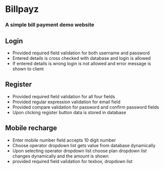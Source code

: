# Billpayz
### A simple bill payment demo website
## Login
- Provided required field validation for both username and password
- Entered details is cross checked with database and login is allowed
- If entered details is wrong login is not allowed and error message is shown to client
## Register
- Provided required field validation for all four fields 
- Provided regular expression validation for email field 
- Provided compare validation for password and confirm password fields
- Upon clicking register button data is stored in database
## Mobile recharge
- Enter mobile number field accepts 10 digit number
- Choose operator dropdown list gets value from database dynamically
- Upon selecting operator dropdown list choose plan dropdown list changes dynamically and the amount is shown
- provided required field validation for texbox, dropdown list
